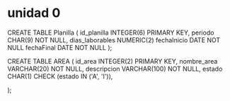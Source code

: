 # unidad 0
CREATE TABLE Planilla (
    id_planilla INTEGER(6) PRIMARY KEY,
    periodo CHAR(9) NOT NULL,
    dias_laborables NUMERIC(2)
    fechaInicio DATE NOT NULL
    fechaFinal DATE NOT NULL
);

CREATE TABLE AREA (
    id_area INTEGER(2) PRIMARY KEY,
    nombre_area VARCHAR(20) NOT NULL,
    descripcion VARCHAR(100) NOT NULL,
    estado CHAR(1) CHECK (estado IN ('A', 'I')),
   
);

